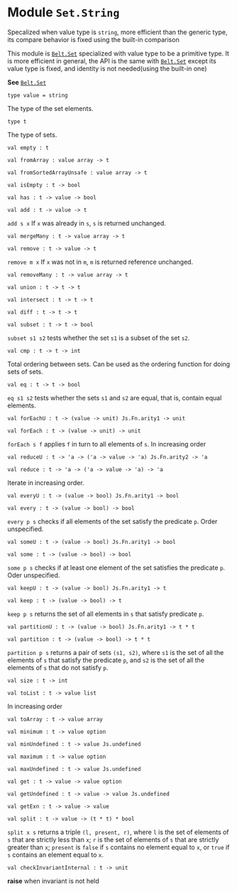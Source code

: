 
# Module `Set.String`

Specalized when value type is `string`, more efficient than the generic type, its compare behavior is fixed using the built-in comparison

This module is [`Belt.Set`](./Belt-Set.md) specialized with value type to be a primitive type. It is more efficient in general, the API is the same with [`Belt.Set`](./Belt-Set.md) except its value type is fixed, and identity is not needed(using the built-in one)

**See** [`Belt.Set`](./Belt-Set.md)

```
type value = string
```
The type of the set elements.

```
type t
```
The type of sets.

```
val empty : t
```
```
val fromArray : value array -> t
```
```
val fromSortedArrayUnsafe : value array -> t
```
```
val isEmpty : t -> bool
```
```
val has : t -> value -> bool
```
```
val add : t -> value -> t
```
`add s x` If `x` was already in `s`, `s` is returned unchanged.

```
val mergeMany : t -> value array -> t
```
```
val remove : t -> value -> t
```
`remove m x` If `x` was not in `m`, `m` is returned reference unchanged.

```
val removeMany : t -> value array -> t
```
```
val union : t -> t -> t
```
```
val intersect : t -> t -> t
```
```
val diff : t -> t -> t
```
```
val subset : t -> t -> bool
```
`subset s1 s2` tests whether the set `s1` is a subset of the set `s2`.

```
val cmp : t -> t -> int
```
Total ordering between sets. Can be used as the ordering function for doing sets of sets.

```
val eq : t -> t -> bool
```
`eq s1 s2` tests whether the sets `s1` and `s2` are equal, that is, contain equal elements.

```
val forEachU : t -> (value -> unit) Js.Fn.arity1 -> unit
```
```
val forEach : t -> (value -> unit) -> unit
```
`forEach s f` applies `f` in turn to all elements of `s`. In increasing order

```
val reduceU : t -> 'a -> ('a -> value -> 'a) Js.Fn.arity2 -> 'a
```
```
val reduce : t -> 'a -> ('a -> value -> 'a) -> 'a
```
Iterate in increasing order.

```
val everyU : t -> (value -> bool) Js.Fn.arity1 -> bool
```
```
val every : t -> (value -> bool) -> bool
```
`every p s` checks if all elements of the set satisfy the predicate `p`. Order unspecified.

```
val someU : t -> (value -> bool) Js.Fn.arity1 -> bool
```
```
val some : t -> (value -> bool) -> bool
```
`some p s` checks if at least one element of the set satisfies the predicate `p`. Oder unspecified.

```
val keepU : t -> (value -> bool) Js.Fn.arity1 -> t
```
```
val keep : t -> (value -> bool) -> t
```
`keep p s` returns the set of all elements in `s` that satisfy predicate `p`.

```
val partitionU : t -> (value -> bool) Js.Fn.arity1 -> t * t
```
```
val partition : t -> (value -> bool) -> t * t
```
`partition p s` returns a pair of sets `(s1, s2)`, where `s1` is the set of all the elements of `s` that satisfy the predicate `p`, and `s2` is the set of all the elements of `s` that do not satisfy `p`.

```
val size : t -> int
```
```
val toList : t -> value list
```
In increasing order

```
val toArray : t -> value array
```
```
val minimum : t -> value option
```
```
val minUndefined : t -> value Js.undefined
```
```
val maximum : t -> value option
```
```
val maxUndefined : t -> value Js.undefined
```
```
val get : t -> value -> value option
```
```
val getUndefined : t -> value -> value Js.undefined
```
```
val getExn : t -> value -> value
```
```
val split : t -> value -> (t * t) * bool
```
`split x s` returns a triple `(l, present, r)`, where `l` is the set of elements of `s` that are strictly less than `x`; `r` is the set of elements of `s` that are strictly greater than `x`; `present` is `false` if `s` contains no element equal to `x`, or `true` if `s` contains an element equal to `x`.

```
val checkInvariantInternal : t -> unit
```
**raise** when invariant is not held
